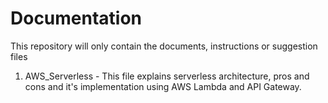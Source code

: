 # Documentation

This repository will only contain the documents, instructions or suggestion files

1. AWS_Serverless - This file explains serverless architecture, pros and cons and it's implementation using AWS Lambda and API Gateway.
